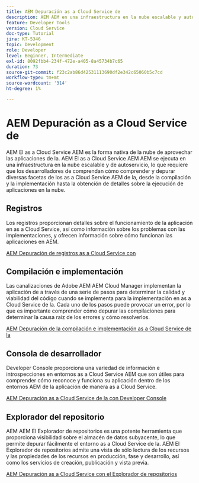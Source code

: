 ```yaml
---
title: AEM Depuración as a Cloud Service de
description: AEM AEM en una infraestructura en la nube escalable y autoservicio, lo que requiere que los desarrolladores de la comprendan cómo comprender y depurar diversas facetas de la as a Cloud Service AEM, desde la compilación y la implementación hasta la obtención de detalles sobre la ejecución de aplicaciones en la nube.
feature: Developer Tools
version: Cloud Service
doc-type: Tutorial
jira: KT-5346
topic: Development
role: Developer
level: Beginner, Intermediate
exl-id: 8092fbb4-234f-472e-a405-8a45734b7c65
duration: 73
source-git-commit: f23c2ab86d42531113690df2e342c65060b5c7cd
workflow-type: tm+mt
source-wordcount: '314'
ht-degree: 1%

---
```


# AEM Depuración as a Cloud Service de

AEM El as a Cloud Service AEM es la forma nativa de la nube de aprovechar las aplicaciones de la. AEM El as a Cloud Service AEM AEM se ejecuta en una infraestructura en la nube escalable y de autoservicio, lo que requiere que los desarrolladores de comprendan cómo comprender y depurar diversas facetas de los as a Cloud Service AEM de la, desde la compilación y la implementación hasta la obtención de detalles sobre la ejecución de aplicaciones en la nube.

## Registros

Los registros proporcionan detalles sobre el funcionamiento de la aplicación en as a Cloud Service, así como información sobre los problemas con las implementaciones, y ofrecen información sobre cómo funcionan las aplicaciones en AEM.

[AEM Depuración de registros as a Cloud Service con](./logs.md)

## Compilación e implementación

Las canalizaciones de Adobe AEM AEM Cloud Manager implementan la aplicación de a través de una serie de pasos para determinar la calidad y viabilidad del código cuando se implementa para la implementación en as a Cloud Service de la. Cada uno de los pasos puede provocar un error, por lo que es importante comprender cómo depurar las compilaciones para determinar la causa raíz de los errores y cómo resolverlos.

[AEM Depuración de la compilación e implementación as a Cloud Service de la](./build-and-deployment.md)

## Consola de desarrollador

Developer Console proporciona una variedad de información e introspecciones en entornos as a Cloud Service AEM que son útiles para comprender cómo reconoce y funciona su aplicación dentro de los entornos AEM de la aplicación de manera as a Cloud Service.

[AEM Depuración as a Cloud Service de la con Developer Console](./developer-console.md)

## Explorador del repositorio

AEM AEM El Explorador de repositorios es una potente herramienta que proporciona visibilidad sobre el almacén de datos subyacente, lo que permite depurar fácilmente el entorno as a Cloud Service de la. AEM El Explorador de repositorios admite una vista de sólo lectura de los recursos y las propiedades de los recursos en producción, fase y desarrollo, así como los servicios de creación, publicación y vista previa.

[AEM Depuración as a Cloud Service con el Explorador de repositorios](./repository-browser.md)
